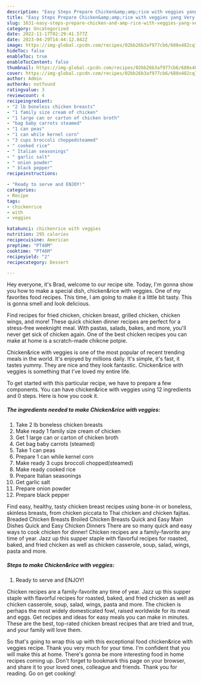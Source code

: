 ```yaml
---
description: "Easy Steps Prepare Chicken&amp;amp;rice with veggies yang Very Delicious"
title: "Easy Steps Prepare Chicken&amp;amp;rice with veggies yang Very Delicious"
slug: 1631-easy-steps-prepare-chicken-and-amp-rice-with-veggies-yang-very-delicious
category: Uncategorized
date: 2022-11-17T02:29:41.577Z
date: 2023-04-29T14:44:12.842Z
image: https://img-global.cpcdn.com/recipes/02bb26b3af977cb6/680x482cq70/chickenrice-with-veggies-recipe-main-photo.jpg
hideToc: false
enableToc: true
enableTocContent: false
thumbnail: https://img-global.cpcdn.com/recipes/02bb26b3af977cb6/680x482cq70/chickenrice-with-veggies-recipe-main-photo.jpg
cover: https://img-global.cpcdn.com/recipes/02bb26b3af977cb6/680x482cq70/chickenrice-with-veggies-recipe-main-photo.jpg
author: Admin
authorAv: notfound
ratingvalue: 3
reviewcount: 4
recipeingredient:
- "2 lb boneless chicken breasts"
- "1 family size cream of chicken"
- "1 large can or carton of chicken broth"
- "bag baby carrots steamed"
- "1 can peas"
- "1 can while kernel corn"
- "3 cups broccoli choppedsteamed"
- " cooked rice"
- " Italian seasonings"
- " garlic salt"
- " onion powder"
- " black pepper"
recipeinstructions:

- "Ready to serve and ENJOY!"
categories:
- Recipe
tags:
- chickenrice
- with
- veggies

katakunci: chickenrice with veggies 
nutrition: 295 calories
recipecuisine: American
preptime: "PT40M"
cooktime: "PT46M"
recipeyield: "2"
recipecategory: Dessert

---
```



Hey everyone, it's Brad, welcome to our recipe site. Today, I'm gonna show you how to make a special dish, chicken&amp;rice with veggies. One of my favorites food recipes. This time, I am going to make it a little bit tasty. This is gonna smell and look delicious.

Find recipes for fried chicken, chicken breast, grilled chicken, chicken wings, and more! These quick chicken dinner recipes are perfect for a stress-free weeknight meal. With pastas, salads, bakes, and more, you&#39;ll never get sick of chicken again. One of the best chicken recipes you can make at home is a scratch-made chikcne potpie.

Chicken&amp;rice with veggies is one of the most popular of recent trending meals in the world. It's enjoyed by millions daily. It's simple, it's fast, it tastes yummy. They are nice and they look fantastic. Chicken&amp;rice with veggies is something that I've loved my entire life.


To get started with this particular recipe, we have to prepare a few components. You can have chicken&amp;rice with veggies using 12 ingredients and 0 steps. Here is how you cook it.

<!--inarticleads1-->

##### The ingredients needed to make Chicken&amp;rice with veggies:

1. Take 2 lb boneless chicken breasts
1. Make ready 1 family size cream of chicken
1. Get 1 large can or carton of chicken broth
1. Get bag baby carrots (steamed)
1. Take 1 can peas
1. Prepare 1 can while kernel corn
1. Make ready 3 cups broccoli chopped(steamed)
1. Make ready  cooked rice
1. Prepare  Italian seasonings
1. Get  garlic salt
1. Prepare  onion powder
1. Prepare  black pepper


Find easy, healthy, tasty chicken breast recipes using bone-in or boneless, skinless breasts, from chicken piccata to Thai chicken and chicken fajitas. Breaded Chicken Breasts Broiled Chicken Breasts Quick and Easy Main Dishes Quick and Easy Chicken Dinners There are so many quick and easy ways to cook chicken for dinner! Chicken recipes are a family-favorite any time of year. Jazz up this supper staple with flavorful recipes for roasted, baked, and fried chicken as well as chicken casserole, soup, salad, wings, pasta and more. 

<!--inarticleads2-->

##### Steps to make Chicken&amp;rice with veggies:


1. Ready to serve and ENJOY!

Chicken recipes are a family-favorite any time of year. Jazz up this supper staple with flavorful recipes for roasted, baked, and fried chicken as well as chicken casserole, soup, salad, wings, pasta and more. The chicken is perhaps the most widely domesticated fowl, raised worldwide for its meat and eggs. Get recipes and ideas for easy meals you can make in minutes. These are the best, top-rated chicken breast recipes that are tried and true, and your family will love them. 

So that's going to wrap this up with this exceptional food chicken&amp;rice with veggies recipe. Thank you very much for your time. I'm confident that you will make this at home. There's gonna be more interesting food in home recipes coming up. Don't forget to bookmark this page on your browser, and share it to your loved ones, colleague and friends. Thank you for reading. Go on get cooking!
